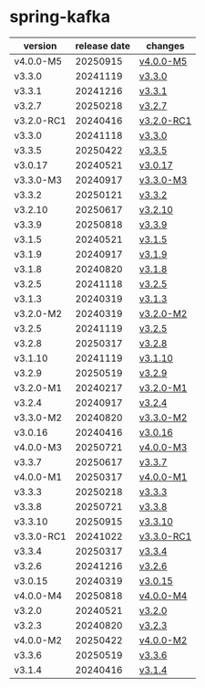 # spring-kafka	


|version|release date|changes|
|---|---|---|
|v4.0.0-M5|20250915|[v4.0.0-M5](./v4.0.0-M5-20250915.md)|
|v3.3.0|20241119|[v3.3.0](./v3.3.0-20241119.md)|
|v3.3.1|20241216|[v3.3.1](./v3.3.1-20241216.md)|
|v3.2.7|20250218|[v3.2.7](./v3.2.7-20250218.md)|
|v3.2.0-RC1|20240416|[v3.2.0-RC1](./v3.2.0-RC1-20240416.md)|
|v3.3.0|20241118|[v3.3.0](./v3.3.0-20241118.md)|
|v3.3.5|20250422|[v3.3.5](./v3.3.5-20250422.md)|
|v3.0.17|20240521|[v3.0.17](./v3.0.17-20240521.md)|
|v3.3.0-M3|20240917|[v3.3.0-M3](./v3.3.0-M3-20240917.md)|
|v3.3.2|20250121|[v3.3.2](./v3.3.2-20250121.md)|
|v3.2.10|20250617|[v3.2.10](./v3.2.10-20250617.md)|
|v3.3.9|20250818|[v3.3.9](./v3.3.9-20250818.md)|
|v3.1.5|20240521|[v3.1.5](./v3.1.5-20240521.md)|
|v3.1.9|20240917|[v3.1.9](./v3.1.9-20240917.md)|
|v3.1.8|20240820|[v3.1.8](./v3.1.8-20240820.md)|
|v3.2.5|20241118|[v3.2.5](./v3.2.5-20241118.md)|
|v3.1.3|20240319|[v3.1.3](./v3.1.3-20240319.md)|
|v3.2.0-M2|20240319|[v3.2.0-M2](./v3.2.0-M2-20240319.md)|
|v3.2.5|20241119|[v3.2.5](./v3.2.5-20241119.md)|
|v3.2.8|20250317|[v3.2.8](./v3.2.8-20250317.md)|
|v3.1.10|20241119|[v3.1.10](./v3.1.10-20241119.md)|
|v3.2.9|20250519|[v3.2.9](./v3.2.9-20250519.md)|
|v3.2.0-M1|20240217|[v3.2.0-M1](./v3.2.0-M1-20240217.md)|
|v3.2.4|20240917|[v3.2.4](./v3.2.4-20240917.md)|
|v3.3.0-M2|20240820|[v3.3.0-M2](./v3.3.0-M2-20240820.md)|
|v3.0.16|20240416|[v3.0.16](./v3.0.16-20240416.md)|
|v4.0.0-M3|20250721|[v4.0.0-M3](./v4.0.0-M3-20250721.md)|
|v3.3.7|20250617|[v3.3.7](./v3.3.7-20250617.md)|
|v4.0.0-M1|20250317|[v4.0.0-M1](./v4.0.0-M1-20250317.md)|
|v3.3.3|20250218|[v3.3.3](./v3.3.3-20250218.md)|
|v3.3.8|20250721|[v3.3.8](./v3.3.8-20250721.md)|
|v3.3.10|20250915|[v3.3.10](./v3.3.10-20250915.md)|
|v3.3.0-RC1|20241022|[v3.3.0-RC1](./v3.3.0-RC1-20241022.md)|
|v3.3.4|20250317|[v3.3.4](./v3.3.4-20250317.md)|
|v3.2.6|20241216|[v3.2.6](./v3.2.6-20241216.md)|
|v3.0.15|20240319|[v3.0.15](./v3.0.15-20240319.md)|
|v4.0.0-M4|20250818|[v4.0.0-M4](./v4.0.0-M4-20250818.md)|
|v3.2.0|20240521|[v3.2.0](./v3.2.0-20240521.md)|
|v3.2.3|20240820|[v3.2.3](./v3.2.3-20240820.md)|
|v4.0.0-M2|20250422|[v4.0.0-M2](./v4.0.0-M2-20250422.md)|
|v3.3.6|20250519|[v3.3.6](./v3.3.6-20250519.md)|
|v3.1.4|20240416|[v3.1.4](./v3.1.4-20240416.md)|
